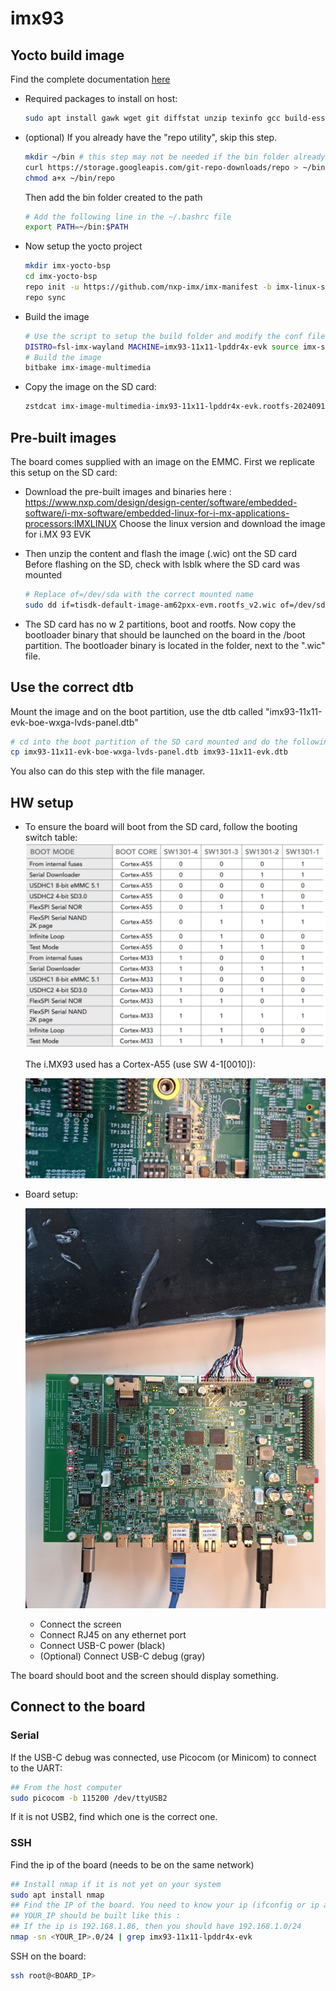 # imx93



## Yocto build image

Find the complete documentation [here](https://www.nxp.com/docs/en/user-guide/IMX_YOCTO_PROJECT_USERS_GUIDE.pdf)

- Required packages to install on host:
  ```bash
  sudo apt install gawk wget git diffstat unzip texinfo gcc build-essential chrpath socat cpio python3 python3-pip python3-pexpec xz-utils debianutils iputils-ping python3-git python3-jinja2 python3-subunit zstd liblz4-tool file locales libacl1
  ```

- (optional) If you already have the "repo utility", skip this step.
  ```bash
  mkdir ~/bin # this step may not be needed if the bin folder already exists
  curl https://storage.googleapis.com/git-repo-downloads/repo > ~/bin/repo
  chmod a+x ~/bin/repo
  ```

  Then add the bin folder created to the path
  ```bash
  # Add the following line in the ~/.bashrc file
  export PATH=~/bin:$PATH
  ```

- Now setup the yocto project
  ```bash
  mkdir imx-yocto-bsp
  cd imx-yocto-bsp
  repo init -u https://github.com/nxp-imx/imx-manifest -b imx-linux-scarthgap -m imx-6.6.23-2.0.0.xml
  repo sync
  ```

- Build the image
  ```bash
  # Use the script to setup the build folder and modify the conf files
  DISTRO=fsl-imx-wayland MACHINE=imx93-11x11-lpddr4x-evk source imx-setup-release.sh -b build-media
  # Build the image
  bitbake imx-image-multimedia
  ```

- Copy the image on the SD card:
  ```bash
  zstdcat imx-image-multimedia-imx93-11x11-lpddr4x-evk.rootfs-20240918104911.wic.zst | sudo dd of=/dev/sda bs=1M conv=fsync status=progress
  ```

  

## Pre-built images

The board comes supplied with an image on the EMMC. First we replicate this setup on the SD card: 

- Download the pre-built images and binaries here :
  https://www.nxp.com/design/design-center/software/embedded-software/i-mx-software/embedded-linux-for-i-mx-applications-processors:IMXLINUX
  Choose the linux version and download the image for i.MX 93 EVK

- Then unzip the content and flash the image (.wic) ont the SD card
  Before flashing on the SD, check with lsblk where the SD card was mounted

  ```bash
  # Replace of=/dev/sda with the correct mounted name
  sudo dd if=tisdk-default-image-am62pxx-evm.rootfs_v2.wic of=/dev/sda bs=4M status=progress
  ```

- The SD card has no w 2 partitions, boot and rootfs. Now copy the bootloader binary that should be launched on the board in the /boot partition. The bootloader binary is located in the folder, next to the ".wic" file.



## Use the correct dtb

Mount the image and on the boot partition, use the dtb called "imx93-11x11-evk-boe-wxga-lvds-panel.dtb"

```bash
# cd into the boot partition of the SD card mounted and do the following command
cp imx93-11x11-evk-boe-wxga-lvds-panel.dtb imx93-11x11-evk.dtb
```

You also can do this step with the file manager.



## HW setup

- To ensure the board will boot from the SD card, follow the booting switch table: ![boot_device_table](./docs/img/boot_device_table.png)

  

  The i.MX93 used has a Cortex-A55 (use SW 4-1[0010]): 

  ![boot_mode_sw1301](./docs/img/boot_mode_sw1301.jpg)

- Board setup:
  <p align="center"><img src="./docs/img/imx93_board_setup.jpg"></p>

  - Connect the screen
  - Connect RJ45 on any ethernet port
  - Connect USB-C power (black)
  - (Optional) Connect USB-C debug (gray)

The board should boot and the screen should display something.



## Connect to the board

### Serial

If the USB-C debug was connected, use Picocom (or Minicom) to connect to the UART: 
```bash
## From the host computer
sudo picocom -b 115200 /dev/ttyUSB2
```

If it is not USB2, find which one is the correct one.



### SSH

Find the ip of the board (needs to be on the same network)

```bash
## Install nmap if it is not yet on your system
sudo apt install nmap
## Find the IP of the board. You need to know your ip (ifconfig or ip a)
## YOUR_IP should be built like this :
## If the ip is 192.168.1.86, then you should have 192.168.1.0/24
nmap -sn <YOUR_IP>.0/24 | grep imx93-11x11-lpddr4x-evk  
```

SSH on the board: 

```bash
ssh root@<BOARD_IP>
```

